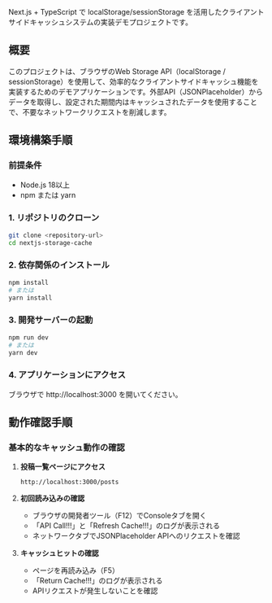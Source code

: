 Next.js + TypeScript で localStorage/sessionStorage を活用したクライアントサイドキャッシュシステムの実装デモプロジェクトです。

## 概要

このプロジェクトは、ブラウザのWeb Storage API（localStorage / sessionStorage）を使用して、効率的なクライアントサイドキャッシュ機能を実装するためのデモアプリケーションです。外部API（JSONPlaceholder）からデータを取得し、設定された期間内はキャッシュされたデータを使用することで、不要なネットワークリクエストを削減します。

## 環境構築手順

### 前提条件
- Node.js 18以上
- npm または yarn

### 1. リポジトリのクローン

```bash
git clone <repository-url>
cd nextjs-storage-cache
```

### 2. 依存関係のインストール

```bash
npm install
# または
yarn install
```

### 3. 開発サーバーの起動

```bash
npm run dev
# または
yarn dev
```

### 4. アプリケーションにアクセス

ブラウザで http://localhost:3000 を開いてください。

## 動作確認手順

### 基本的なキャッシュ動作の確認

1. **投稿一覧ページにアクセス**
   ```
   http://localhost:3000/posts
   ```

2. **初回読み込みの確認**
   - ブラウザの開発者ツール（F12）でConsoleタブを開く
   - 「API Call!!!」と「Refresh Cache!!!」のログが表示される
   - ネットワークタブでJSONPlaceholder APIへのリクエストを確認

3. **キャッシュヒットの確認**
   - ページを再読み込み（F5）
   - 「Return Cache!!!」のログが表示される
   - APIリクエストが発生しないことを確認
